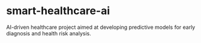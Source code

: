 # smart-healthcare-ai
AI-driven healthcare project aimed at developing predictive models for early diagnosis and health risk analysis.

